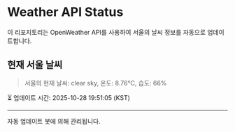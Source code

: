 
# Weather API Status

이 리포지토리는 OpenWeather API를 사용하여 서울의 날씨 정보를 자동으로 업데이트합니다.

## 현재 서울 날씨
> 서울의 현재 날씨: clear sky, 온도: 8.76°C, 습도: 66%

⏳ 업데이트 시간: 2025-10-28 19:51:05 (KST)

---
자동 업데이트 봇에 의해 관리됩니다.
